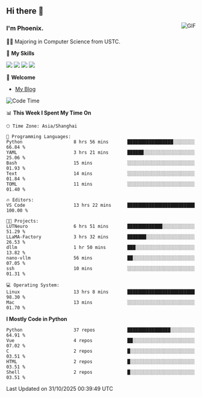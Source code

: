 ## Hi there 👋
<img align="right" alt="GIF" src="https://raw.githubusercontent.com/JoeyBling/JoeyBling/master/pic/pusheencode.gif" />

### I'm Phoenix.

👨‍🎓 Majoring in Computer Science from USTC.

🌟 **My Skills**

![](https://img.shields.io/badge/-Python-3e74a2?style=flat-square&logo=Python&logoColor=fff)
![](https://img.shields.io/badge/-C++-9f62a5?style=flat&logo=cplusplus&logoColor=white)
![](https://img.shields.io/badge/-Linux-185886?style=flat-square&logo=Linux&logoColor=fff)
![](https://img.shields.io/badge/-Rust-ff4136?style=flat-square&logo=Rust&logoColor=fff)

💬 **Welcome**

- [My Blog](https://ysy-phoenix.github.io/)

<!--START_SECTION:waka-->
![Code Time](http://img.shields.io/badge/Code%20Time-1%2C898%20hrs%2029%20mins-blue)

📊 **This Week I Spent My Time On** 

```text
🕑︎ Time Zone: Asia/Shanghai

💬 Programming Languages: 
Python                   8 hrs 56 mins       █████████████████░░░░░░░░   66.84 % 
YAML                     3 hrs 21 mins       ██████░░░░░░░░░░░░░░░░░░░   25.06 % 
Bash                     15 mins             ░░░░░░░░░░░░░░░░░░░░░░░░░   01.93 % 
Text                     14 mins             ░░░░░░░░░░░░░░░░░░░░░░░░░   01.84 % 
TOML                     11 mins             ░░░░░░░░░░░░░░░░░░░░░░░░░   01.40 % 

🔥 Editors: 
VS Code                  13 hrs 22 mins      █████████████████████████   100.00 % 

🐱‍💻 Projects: 
LUTNeuro                 6 hrs 51 mins       █████████████░░░░░░░░░░░░   51.29 % 
LLaMA-Factory            3 hrs 32 mins       ███████░░░░░░░░░░░░░░░░░░   26.53 % 
dllm                     1 hr 50 mins        ███░░░░░░░░░░░░░░░░░░░░░░   13.82 % 
nano-vllm                56 mins             ██░░░░░░░░░░░░░░░░░░░░░░░   07.05 % 
ssh                      10 mins             ░░░░░░░░░░░░░░░░░░░░░░░░░   01.31 % 

💻 Operating System: 
Linux                    13 hrs 8 mins       █████████████████████████   98.30 % 
Mac                      13 mins             ░░░░░░░░░░░░░░░░░░░░░░░░░   01.70 % 
```

**I Mostly Code in Python** 

```text
Python                   37 repos            ████████████████░░░░░░░░░   64.91 % 
Vue                      4 repos             ██░░░░░░░░░░░░░░░░░░░░░░░   07.02 % 
C                        2 repos             █░░░░░░░░░░░░░░░░░░░░░░░░   03.51 % 
HTML                     2 repos             █░░░░░░░░░░░░░░░░░░░░░░░░   03.51 % 
Shell                    2 repos             █░░░░░░░░░░░░░░░░░░░░░░░░   03.51 % 
```




 Last Updated on 31/10/2025 00:39:49 UTC
<!--END_SECTION:waka-->

<!--
**ysy-phoenix/ysy-phoenix** is a ✨ _special_ ✨ repository because its `README.md` (this file) appears on your GitHub profile.

Here are some ideas to get you started:

- 🔭 I’m currently working on ...
- 🌱 I’m currently learning ...
- 👯 I’m looking to collaborate on ...
- 🤔 I’m looking for help with ...
- 💬 Ask me about ...
- 📫 How to reach me: ...
- 😄 Pronouns: ...
- ⚡ Fun fact: ...
-->

